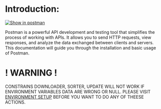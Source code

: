 # Introduction:


[![Show in postman](https://run.pstmn.io/button.svg)](https://www.postman.com/speeding-space-408858/workspace/cpq-example/environment/28231394-d58a251a-160a-4fb0-ba46-72e56a6eefe9)

Postman is a powerful API development and testing tool that simplifies the process of working with APIs. It allows you to send HTTP requests, view responses, and analyze the data exchanged between clients and servers. This documentation will guide you through the installation and basic usage of Postman.

# ! WARNING !
CONSTRAINS DOWNLOADER, SORTER, UPDATE WILL NOT WORK IF ENVIRONMENT VARIABLES DATA ARE WRONG OR NULL.
PLEASE VISIT [ENVIRONMENT SETUP](https://github.com/SzymonFromPoland/cpq-postman/blob/554091fc9c6f2d9052f7fee3743a403aa5ad4cfd/Environment%20setup.md) BEFORE YOU WANT TO DO ANY OF THEESE ACTIONS.
